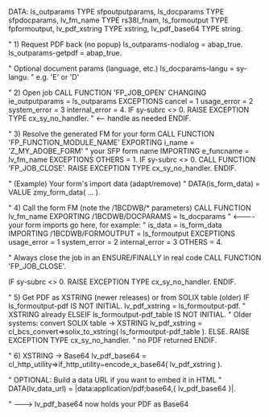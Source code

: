 DATA: ls_outparams    TYPE sfpoutputparams,
      ls_docparams    TYPE sfpdocparams,
      lv_fm_name      TYPE rs38l_fnam,
      ls_formoutput   TYPE fpformoutput,
      lv_pdf_xstring  TYPE xstring,
      lv_pdf_base64   TYPE string.

" 1) Request PDF back (no popup)
ls_outparams-nodialog = abap_true.
ls_outparams-getpdf   = abap_true.

" Optional document params (language, etc.)
ls_docparams-langu    = sy-langu.  " e.g. 'E' or 'D'

" 2) Open job
CALL FUNCTION 'FP_JOB_OPEN'
  CHANGING
    ie_outputparams = ls_outparams
  EXCEPTIONS
    cancel          = 1
    usage_error     = 2
    system_error    = 3
    internal_error  = 4.
IF sy-subrc <> 0.
  RAISE EXCEPTION TYPE cx_sy_no_handler.  " <-- handle as needed
ENDIF.

" 3) Resolve the generated FM for your form
CALL FUNCTION 'FP_FUNCTION_MODULE_NAME'
  EXPORTING
    i_name     = 'Z_MY_ADOBE_FORM'        " your SFP form name
  IMPORTING
    e_funcname = lv_fm_name
  EXCEPTIONS
    OTHERS     = 1.
IF sy-subrc <> 0.
  CALL FUNCTION 'FP_JOB_CLOSE'.
  RAISE EXCEPTION TYPE cx_sy_no_handler.
ENDIF.

" (Example) Your form's import data (adapt/remove)
" DATA(is_form_data) = VALUE zmy_form_data( ... ).

" 4) Call the form FM (note the /1BCDWB/* parameters)
CALL FUNCTION lv_fm_name
  EXPORTING
    /1BCDWB/DOCPARAMS  = ls_docparams
    " <---- your form imports go here, for example:
    " is_data             = is_form_data
  IMPORTING
    /1BCDWB/FORMOUTPUT = ls_formoutput
  EXCEPTIONS
    usage_error        = 1
    system_error       = 2
    internal_error     = 3
    OTHERS             = 4.

" Always close the job in an ENSURE/FINALLY in real code
CALL FUNCTION 'FP_JOB_CLOSE'.

IF sy-subrc <> 0.
  RAISE EXCEPTION TYPE cx_sy_no_handler.
ENDIF.

" 5) Get PDF as XSTRING (newer releases) or from SOLIX table (older)
IF ls_formoutput-pdf IS NOT INITIAL.
  lv_pdf_xstring = ls_formoutput-pdf.                 " XSTRING already
ELSEIF ls_formoutput-pdf_table IS NOT INITIAL.
  " Older systems: convert SOLIX table -> XSTRING
  lv_pdf_xstring = cl_bcs_convert=>solix_to_xstring( ls_formoutput-pdf_table ).
ELSE.
  RAISE EXCEPTION TYPE cx_sy_no_handler.  " no PDF returned
ENDIF.

" 6) XSTRING -> Base64
lv_pdf_base64 = cl_http_utility=>if_http_utility~encode_x_base64( lv_pdf_xstring ).

" OPTIONAL: Build a data URL if you want to embed it in HTML
" DATA(lv_data_url) = |data:application/pdf;base64,{ lv_pdf_base64 }|.

" ---> lv_pdf_base64 now holds your PDF as Base64
